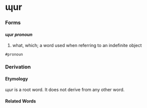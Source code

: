 ɰur
===

### Forms

#### **ɰur** _pronoun_

1. what, which; a word used when referring to an indefinite object

`#pronoun`

### Derivation

#### Etymology

_ɰur_ is a root word. It does not derive from any other word.

#### Related Words

